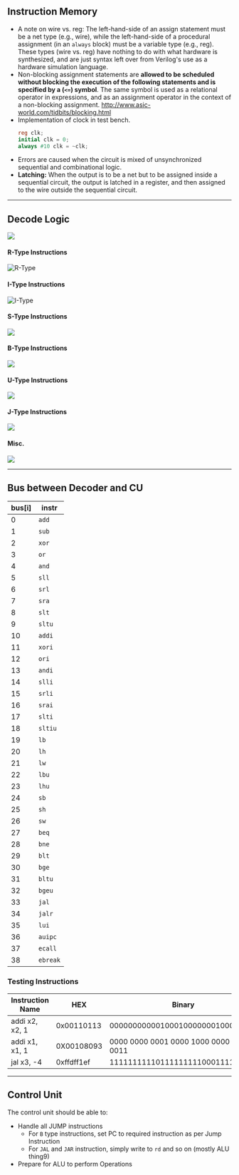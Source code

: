 ## Instruction Memory

- A note on wire vs. reg: The left-hand-side of an assign statement must be a net type (e.g., wire), while the left-hand-side of a procedural assignment (in an `always` block) must be a variable type (e.g., reg). These types (wire vs. reg) have nothing to do with what hardware is synthesized, and are just syntax left over from Verilog's use as a hardware simulation language. 
- Non-blocking assignment statements are **allowed to be scheduled without blocking the execution of the following statements and is specified by a (`<=`) symbol**. The same symbol is used as a relational operator in expressions, and as an assignment operator in the context of a non-blocking assignment. http://www.asic-world.com/tidbits/blocking.html
- Implementation of clock in test bench.
	```verilog
	reg clk;
	initial clk = 0;
	always #10 clk = ~clk;
  ```
- Errors are caused when the circuit is mixed of unsynchronized sequential and combinational logic.
- **Latching:** When the output is to be a net but to be assigned inside a sequential circuit, the output is latched in a register, and then assigned to the wire outside the sequential circuit.
---
## Decode Logic

![](Types-of-instructions.png)

#### R-Type Instructions

![R-Type](R-Type.png)

#### I-Type Instructions

![I-Type](I-Type.png)

#### S-Type Instructions

![](S-Type.png)

#### B-Type Instructions

![](B-Type.png)

#### U-Type Instructions

![](U-Type.png)

#### J-Type Instructions

![](J-Type.png)

#### Misc.

![](Misc.png)

---
## Bus between Decoder and CU

| bus[i] | instr    |
| ------ | -------- |
| 0      | `add`    |
| 1      | `sub`    |
| 2      | `xor`    |
| 3      | `or`     |
| 4      | `and`    |
| 5      | `sll`    |
| 6      | `srl`    | 
| 7      | `sra`    |
| 8      | `slt`    |
| 9      | `sltu`   |
| 10     | `addi`   |
| 11     | `xori`   |
| 12     | `ori`    |
| 13     | `andi`   |
| 14     | `slli`   |
| 15     | `srli`   |
| 16     | `srai`   |
| 17     | `slti`   |
| 18     | `sltiu`  |
| 19     | `lb`     |
| 20     | `lh`     |
| 21     | `lw`     |
| 22     | `lbu`    |
| 23     | `lhu`    |
| 24     | `sb`     |
| 25     | `sh`     |
| 26     | `sw`     |
| 27     | `beq`    |
| 28     | `bne`    |
| 29     | `blt`    |
| 30     | `bge`    |
| 31     | `bltu`   |
| 32     | `bgeu`   |
| 33     | `jal`    |
| 34     | `jalr`   |
| 35     | `lui`    |
| 36     | `auipc`  |
| 37     | `ecall`  |
| 38     | `ebreak` |

### Testing Instructions

| Instruction Name | HEX        | Binary                           |
| ---------------- | ---------- | -------------------------------- |
| addi x2, x2, 1   | 0x00110113 | 00000000000100010000000100010011 |
| addi x1, x1, 1   | 0X00108093 | 0000 0000 0001 0000 1000 0000 1001 0011 |
| jal x3, -4       | 0xffdff1ef | 11111111110111111111000111101111 |


---
## Control Unit

The control unit should be able to:

- Handle all JUMP instructions
	- For `B` type instructions, set PC to required instruction as per Jump Instruction
	- For `JAL` and `JAR` instruction, simply write to `rd` and so on (mostly ALU thing9)
- Prepare for ALU to perform Operations


